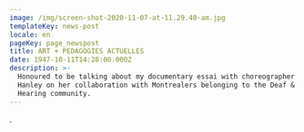 ```yaml
---
image: /img/screen-shot-2020-11-07-at-11.29.40-am.jpg
templateKey: news-post
locale: en
pageKey: page_newspost
title: ART + PÉDAGOGIES ACTUELLES
date: 1947-10-11T14:28:00.000Z
description: >-
  Honoured to be talking about my documentary essai with choreographer Sara
  Hanley on her collaboration with Montrealers belonging to the Deaf & Hard of
  Hearing community.
---
```

.
